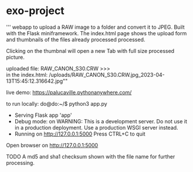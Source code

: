 # exo-project

''' webapp to upload a RAW image to a folder and convert it to JPEG. Built with the Flask miniframework.
The index.html page shows the upload form and thumbnails of the files already processed processed.

Clicking on the thumbnal will open a new Tab with full size processed picture.


uploaded file:  RAW_CANON_S30.CRW >>>   
in the index.html:  /uploads/RAW_CANON_S30.CRW.jpg_2023-04-13T15:45:12.316642.jpg""

live demo: https://palucaville.pythonanywhere.com/
 
 to run locally:
do@do:~/$ python3 app.py 
 * Serving Flask app 'app'
 * Debug mode: on
WARNING: This is a development server. Do not use it in a production deployment. Use a production WSGI server instead.
 * Running on http://127.0.0.1:5000
Press CTRL+C to quit

Open browser on http://127.0.0.1:5000

TODO
A md5 and sha1 checksum shown with the file name for further processing.



